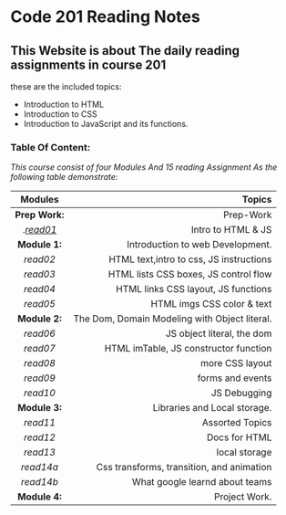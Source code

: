 # Code 201 Reading Notes


##  This Website is about The daily reading assignments in course 201

these are the included topics:
- Introduction to HTML
- Introduction to CSS
- Introduction to JavaScript and its functions.


### Table Of Content:
*This course consist of four Modules And 15 reading Assignment As the following table demonstrate:*

| Modules |  Topics  |
|:-----------------: |-------------:|
|**Prep Work:** |Prep-Work|
  |.[*read01*](https://dianashafee.github.io/reading-notes-201/class-01)|Intro to HTML & JS|
|**Module 1:** |Introduction to web Development.|
  |*read02*| HTML text,intro to css, JS instructions|
  |*read03*|HTML lists CSS boxes, JS control flow|
  |*read04*|HTML links CSS layout, JS functions|
  |*read05*|HTML imgs CSS color & text|
|**Module 2:** |The Dom, Domain Modeling with Object literal.|
 |*read06*|JS object literal, the dom|
 |*read07*|HTML imTable, JS constructor function|
 |*read08*|more CSS layout|
 |*read09*|forms and events|
 |*read10*|JS Debugging|
|**Module 3:** |Libraries and Local storage.|
 |*read11*|Assorted Topics|
 |*read12*|Docs for HTML|
 |*read13*|local storage|
 |*read14a*|Css transforms, transition, and animation|
 |*read14b*|What google learnd about teams|
|**Module 4:**| Project Work.|








